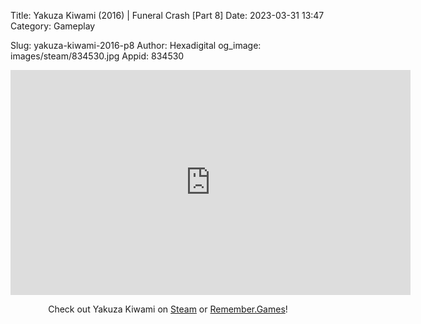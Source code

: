 Title: Yakuza Kiwami (2016) | Funeral Crash [Part 8]
Date: 2023-03-31 13:47
Category: Gameplay

Slug: yakuza-kiwami-2016-p8
Author: Hexadigital
og_image: images/steam/834530.jpg
Appid: 834530

<center><iframe src="https://www.youtube.com/embed/BwJ2iLzNvEw?feature=oembed" allow="accelerometer; autoplay; encrypted-media; gyroscope; picture-in-picture" width="640" height="360" frameborder="0"></iframe>

Check out Yakuza Kiwami on [Steam](https://store.steampowered.com/app/834530/?curator_clanid=34633900) or [Remember.Games](https://remember.games/game/342/)!</center>